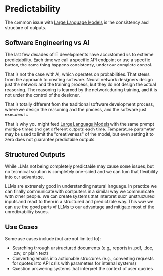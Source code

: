 # Predictability

The common issue with [Large Language Models](/general-concepts/large-language-model) is the consistency and structure of outputs.

## Software Engineering vs AI

The last few decades of IT developments have accustomed us to extreme predictability. Each time we call a specific API endpoint or use a specific button, the same thing happens consistently, under our complete control.

That is not the case with AI, which operates on probabilities. That stems from the approach to creating software. Neural network designers design just the network and the training process, but they do not design the actual reasoning. The reasoning is learned by the network during training, and it is not under the control of the designer.

That is totally different from the traditional software development process, where we design the reasoning and the process, and the software just executes it. 

That is why you might feed [Large Language Models](/general-concepts/large-language-model) with the same prompt multiple times and get different outputs each time. [Temperature](/general-concepts/temperature) parameter may be used to limit the "creativeness" of the model, but even setting it to zero does not guarantee predictable outputs.

## Structured Outputs

While LLMs not being completely predictable may cause some issues, but no technical solution is completely one-sided and we can turn that flexibility into our advantage.

LLMs are extremely good in understanding natural language. In practice we can finally communicate with computers in a similar way we communicate with other people. We can create systems that interpret such unstructured inputs and react to them in a structured and predictable way. This way we can use the good parts of LLMs to our advantage and mitigate most of the unredictability issues.

## Use Cases

Some use cases include (but are not limited to):
- Searching through unstructured documents (e.g., reports in .pdf, .doc, .csv, or plain text)
- Converting emails into actionable structures (e.g., converting requests for quotes into API calls with parameters for internal systems)
- Question answering systems that interpret the context of user queries

